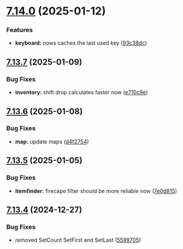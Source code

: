 # [7.14.0](https://github.com/Torwent/SRL-T/compare/v7.13.7...v7.14.0) (2025-01-12)


### Features

* **keyboard:** nows caches the last used key ([93c38dc](https://github.com/Torwent/SRL-T/commit/93c38dca40080861dfea1b7c9b7f7e0325ad20ae))



## [7.13.7](https://github.com/Torwent/SRL-T/compare/v7.13.6...v7.13.7) (2025-01-09)


### Bug Fixes

* **inventory:** shift drop calculates faster now ([e710c9e](https://github.com/Torwent/SRL-T/commit/e710c9e2d13d20c06953e7504b00cdeafcd29296))



## [7.13.6](https://github.com/Torwent/SRL-T/compare/v7.13.5...v7.13.6) (2025-01-08)


### Bug Fixes

* **map:** update maps ([d4f2754](https://github.com/Torwent/SRL-T/commit/d4f2754092473de383c98bf376f28e1abff01fa5))



## [7.13.5](https://github.com/Torwent/SRL-T/compare/v7.13.4...v7.13.5) (2025-01-05)


### Bug Fixes

* **itemfinder:** firecape filter should be more reliable now ([7e0d815](https://github.com/Torwent/SRL-T/commit/7e0d815c239ee4b63468054370304cd323015c48))



## [7.13.4](https://github.com/Torwent/SRL-T/compare/v7.13.3...v7.13.4) (2024-12-27)


### Bug Fixes

* removed SetCount SetFirst and SetLast ([5599705](https://github.com/Torwent/SRL-T/commit/55997052f0d5202557ea721c90bb1a53d63ce4d5))



